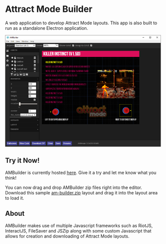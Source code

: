 Attract Mode Builder
=============
A web application to develop Attract Mode layouts. This app is also built to run as a standalone Electron application.

![Screenshot](https://raw.githubusercontent.com/liquid8d/am-builder/master/extras/ambuilder.png)

Try it Now!
------
AMBuilder is currently hosted [here](http://goodiesfor.me/attractmode/builder). Give it a try and let me know what you think!

You can now drag and drop AMBuilder zip files right into the editor. Download this sample [am-builder.zip](https://github.com/liquid8d/am-builder/raw/master/extras/am-builder.zip) layout and drag it into the layout area to load it.

About
-------
AMBuilder makes use of multiple Javascript frameworks such as RiotJS, InteractJS, FileSaver and JSZip along with some custom Javascript that allows for creation and downloading of Attract Mode layouts.

